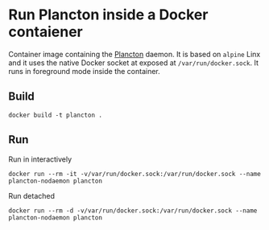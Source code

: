 # Run Plancton inside a Docker contaiener
Container image containing the [Plancton](https://github.com/mconcas/plancton) daemon.
It is based on `alpine` Linx and it uses the native Docker socket at exposed at `/var/run/docker.sock`.
It runs in foreground mode inside the container. 

## Build
```
docker build -t plancton .
```

## Run
Run in interactively
```
docker run --rm -it -v/var/run/docker.sock:/var/run/docker.sock --name plancton-nodaemon plancton
```

Run detached
```
docker run --rm -d -v/var/run/docker.sock:/var/run/docker.sock --name plancton-nodaemon plancton
```

